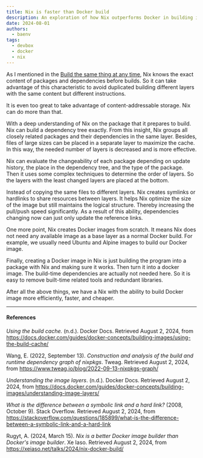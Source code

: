 ```yaml
---
title: Nix is faster than Docker build
description: An exploration of how Nix outperforms Docker in building images, leveraging its deep understanding of package dependencies and content-addressable storage
date: 2024-08-01
authors:
  - baenv
tags:
  - devbox
  - docker
  - nix
---
```


As I mentioned in the [Build the same thing at any time](≈%20Nix%20-%20Build%20the%20same%20thing%20at%20any%20time.md), Nix knows the exact content of packages and dependencies before builds. So it can take advantage of this characteristic to avoid duplicated building different layers with the same content but different instructions.

It is even too great to take advantage of content-addressable storage. Nix can do more than that.

With a deep understanding of Nix on the package that it prepares to build. Nix can build a dependency tree exactly. From this insight, Nix groups all closely related packages and their dependencies in the same layer. Besides, files of large sizes can be placed in a separate layer to maximize the cache. In this way, the needed number of layers is decreased and is more effective.

Nix can evaluate the changeability of each package depending on update history, the place in the dependency tree, and the type of the package. Then it uses some complex techniques to determine the order of layers. So the layers with the least changed layers are placed at the bottom.

Instead of copying the same files to different layers. Nix creates symlinks or hardlinks to share resources between layers. It helps Nix optimize the size of the image but still maintains the logical structure. Thereby increasing the pull/push speed significantly. As a result of this ability, dependencies changing now can just only update the reference links.

One more point, Nix creates Docker images from scratch. It means Nix does not need any available image as a base layer as a normal Docker build. For example, we usually need Ubuntu and Alpine images to build our Docker image.

Finally, creating a Docker image in Nix is just building the program into a package with Nix and making sure it works. Then turn it into a docker image. The build-time dependencies are actually not needed here. So it is easy to remove built-time related tools and redundant libraries.

After all the above things, we have a Nix with the ability to build Docker image more efficiently, faster, and cheaper.

---

#### References

_Using the build cache._ (n.d.). Docker Docs. Retrieved August 2, 2024, from <https://docs.docker.com/guides/docker-concepts/building-images/using-the-build-cache/>

Wang, E. (2022, September 13). _Construction and analysis of the build and runtime dependency graph of nixpkgs_. Tweag. Retrieved August 2, 2024, from <https://www.tweag.io/blog/2022-09-13-nixpkgs-graph/>

_Understanding the image layers_. (n.d.). Docker Docs. Retrieved August 2, 2024, from <https://docs.docker.com/guides/docker-concepts/building-images/understanding-image-layers/>

_What is the difference between a symbolic link and a hard link?_ (2008, October 9). Stack Overflow. Retrieved August 2, 2024, from <https://stackoverflow.com/questions/185899/what-is-the-difference-between-a-symbolic-link-and-a-hard-link>

Rugyt, A. (2024, March 15). _Nix is a better Docker image builder than Docker's image builder_. Xe Iaso. Retrieved August 2, 2024, from <https://xeiaso.net/talks/2024/nix-docker-build/>
